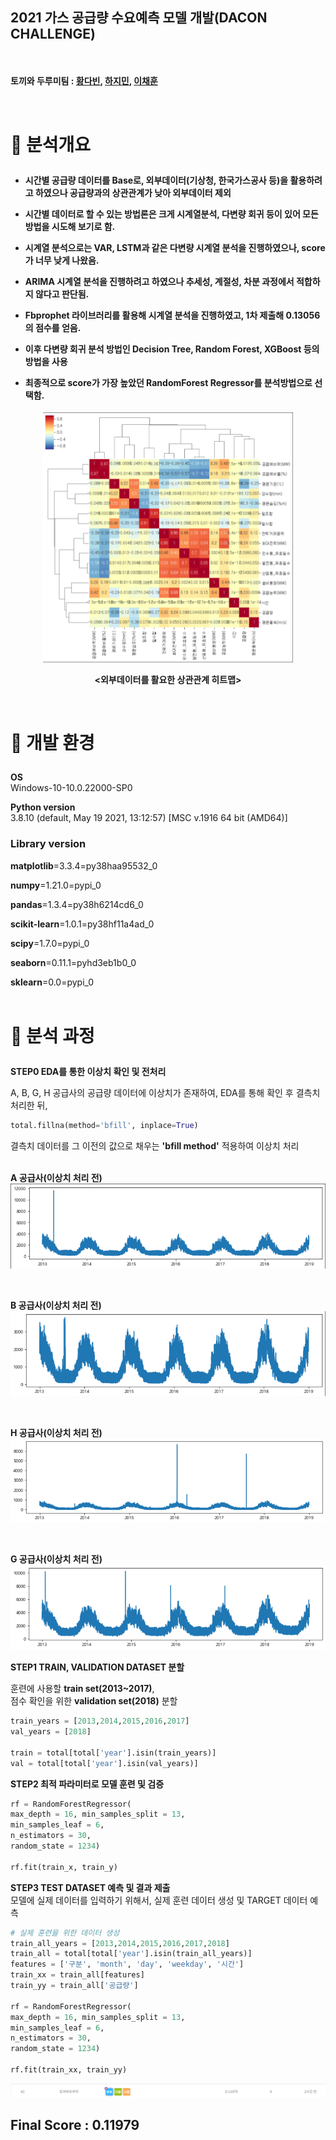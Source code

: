 <div>
 <h2>
  
**2021 가스 공급량 수요예측 모델 개발(DACON CHALLENGE)**
 </h2>

<br>

__토끼와 두루미팀 : [황다빈](https://github.com/chIorophyII), [하지민](https://github.com/jimnida), [이채훈](https://github.com/commanderk9826/DACON_Project/)__

<br>
<h1>

📃 **분석개요**
</h1>
<h4>

- 시간별 공급량 데이터를 Base로, 외부데이터(기상청, 한국가스공사 등)을 활용하려고 하였으나 공급량과의 상관관계가 낮아 외부데이터 제외 <br>

- 시간별 데이터로 할 수 있는 방법론은 크게 시계열분석, 다변량 회귀 등이 있어 모든 방법을 시도해 보기로 함.
 
- 시계열 분석으로는 VAR, LSTM과 같은 다변량 시계열 분석을 진행하였으나, score가 너무 낮게 나왔음.<br>

- ARIMA 시계열 분석을 진행하려고 하였으나 추세성, 계절성, 차분 과정에서 적합하지 않다고 판단됨.<br>

- Fbprophet 라이브러리를 활용해 시계열 분석을 진행하였고, 1차 제출해 0.13056의 점수를 얻음.<Br>

- 이후 다변량 회귀 분석 방법인 Decision Tree, Random Forest, XGBoost 등의 방법을 사용

 - 최종적으로 score가 가장 높았던 RandomForest Regressor를 분석방법으로 선택함.<br>



</h4>
<div align='center'>
<img src="images/10.png" width="400" height="400">
<br>

**<외부데이터를 활요한 상관관계 히트맵>**






</h3>
</div>
<br>
<h1>

**📃 개발 환경**
</h1>

**OS**
<br> 
Windows-10-10.0.22000-SP0
<br>

**Python version**
<br>
 3.8.10 (default, May 19 2021, 13:12:57) [MSC v.1916 64 bit (AMD64)]
<br>

<h3>

**Library version**
</h3>

**matplotlib**=3.3.4=py38haa95532_0
<br>

**numpy**=1.21.0=pypi_0
<br>

**pandas**=1.3.4=py38h6214cd6_0
<br>




**scikit-learn**=1.0.1=py38hf11a4ad_0
<br>

**scipy**=1.7.0=pypi_0
<br>

**seaborn**=0.11.1=pyhd3eb1b0_0
<br>

**sklearn**=0.0=pypi_0
<br>
<br>

<h1>

**📃 분석 과정**
</h1>

**STEP0 EDA를 통한 이상치 확인 및 전처리**
<br>

A, B, G, H 공급사의 공급량 데이터에 이상치가 존재하여, EDA를 통해 확인 후 결측치 처리한 뒤, 
```python
total.fillna(method='bfill', inplace=True)
```
결측치 데이터를 그 이전의 값으로 채우는 
**'bfill method'**
적용하여 이상치 처리
<br>
<br>

**A 공급사(이상치 처리 전)**<br>
<img src="images/A.png">

<br>

**B 공급사(이상치 처리 전)**
<br>
<img src="images/B.png">

<br>

**H 공급사(이상치 처리 전)**
<br>
<img src="images/H.png">

<br>

**G 공급사(이상치 처리 전)**
<br>
<img src="images/G.png">

**STEP1 TRAIN, VALIDATION DATASET 분할**

훈련에 사용할 **train set(2013~2017)**, 
<br> 
점수 확인을 위한 **validation set(2018)** 
분할 
```python
train_years = [2013,2014,2015,2016,2017]
val_years = [2018]

train = total[total['year'].isin(train_years)]
val = total[total['year'].isin(val_years)]
```

**STEP2 최적 파라미터로 모델 훈련 및 검증**<br>

```python
rf = RandomForestRegressor(
max_depth = 16, min_samples_split = 13, 
min_samples_leaf = 6, 
n_estimators = 30, 
random_state = 1234)

rf.fit(train_x, train_y)
```

**STEP3 TEST DATASET 예측 및 결과 제출**<br>
모델에 실제 데이터를 입력하기 위해서, 실제 훈련 데이터 생성 및 TARGET 데이터 예측
<br>
```python
# 실제 훈련을 위한 데이터 생성
train_all_years = [2013,2014,2015,2016,2017,2018]
train_all = total[total['year'].isin(train_all_years)]
features = ['구분', 'month', 'day', 'weekday', '시간']
train_xx = train_all[features]
train_yy = train_all['공급량']

rf = RandomForestRegressor(
max_depth = 16, min_samples_split = 13, 
min_samples_leaf = 6, 
n_estimators = 30, 
random_state = 1234)

rf.fit(train_xx, train_yy)
```
<img src="images/9.png">
<h2>

**Final Score : 0.11979**
</h2>
<br>
</div>



